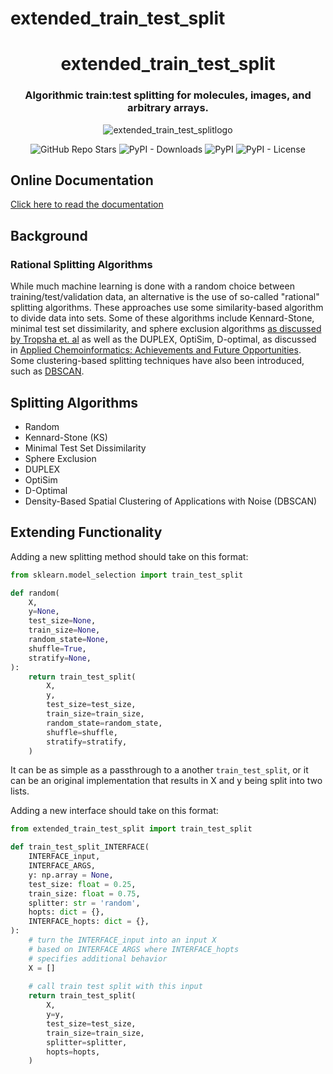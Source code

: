 # extended_train_test_split

<h1 align="center">extended_train_test_split</h1> 
<h3 align="center">Algorithmic train:test splitting for molecules, images, and arbitrary arrays.</h3>

<p align="center">  
  <img alt="extended_train_test_splitlogo" src="https://github.com/JacksonBurns/extended_train_test_split/blob/main/extended_train_test_split_logo.png">
</p> 
<p align="center">
  <img alt="GitHub Repo Stars" src="https://img.shields.io/github/stars/JacksonBurns/extended_train_test_split?style=social">
  <img alt="PyPI - Downloads" src="https://img.shields.io/pypi/dm/extended_train_test_split">
  <img alt="PyPI" src="https://img.shields.io/pypi/v/extended_train_test_split">
  <img alt="PyPI - License" src="https://img.shields.io/github/license/JacksonBurns/extended_train_test_split">
</p>

## Online Documentation
[Click here to read the documentation](https://JacksonBurns.github.io/extended_train_test_split/)

## Background

### Rational Splitting Algorithms
While much machine learning is done with a random choice between training/test/validation data, an alternative is the use of so-called "rational" splitting algorithms. These approaches use some similarity-based algorithm to divide data into sets. Some of these algorithms include Kennard-Stone, minimal test set dissimilarity, and sphere exclusion algorithms [as discussed by Tropsha et. al](https://pubs.acs.org/doi/pdf/10.1021/ci300338w) as well as the DUPLEX, OptiSim, D-optimal, as discussed in [Applied Chemoinformatics: Achievements and Future Opportunities](https://www.wiley.com/en-us/Applied+Chemoinformatics%3A+Achievements+and+Future+Opportunities-p-9783527806546). Some clustering-based splitting techniques have also been introduced, such as [DBSCAN](http://citeseerx.ist.psu.edu/viewdoc/download?doi=10.1.1.1016.890&rep=rep1&type=pdf).

## Splitting Algorithms
 - Random
 - Kennard-Stone (KS)
 - Minimal Test Set Dissimilarity
 - Sphere Exclusion
 - DUPLEX
 - OptiSim
 - D-Optimal
 - Density-Based Spatial Clustering of Applications with Noise (DBSCAN)

## Extending Functionality
Adding a new splitting method should take on this format:

```python
from sklearn.model_selection import train_test_split

def random(
    X,
    y=None,
    test_size=None,
    train_size=None,
    random_state=None,
    shuffle=True,
    stratify=None,
):
    return train_test_split(
        X,
        y,
        test_size=test_size,
        train_size=train_size,
        random_state=random_state,
        shuffle=shuffle,
        stratify=stratify,
    )
```

It can be as simple as a passthrough to a another `train_test_split`, or it can be an original implementation that results in X and y being split into two lists.


Adding a new interface should take on this format:

```python
from extended_train_test_split import train_test_split

def train_test_split_INTERFACE(
    INTERFACE_input,
    INTERFACE_ARGS,
    y: np.array = None,
    test_size: float = 0.25,
    train_size: float = 0.75,
    splitter: str = 'random',
    hopts: dict = {},
    INTERFACE_hopts: dict = {},
):
    # turn the INTERFACE_input into an input X
    # based on INTERFACE ARGS where INTERFACE_hopts
    # specifies additional behavior
    X = []
    
    # call train test split with this input
    return train_test_split(
        X,
        y=y,
        test_size=test_size,
        train_size=train_size,
        splitter=splitter,
        hopts=hopts,
    )
```
